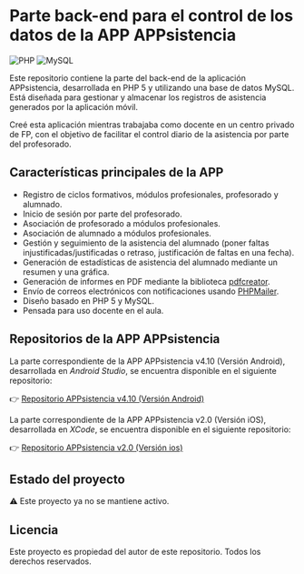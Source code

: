 # Parte back-end para el control de los datos de la APP APPsistencia

![PHP](https://img.shields.io/badge/Lenguaje-PHP%205-777bb4?logo=php)
![MySQL](https://img.shields.io/badge/Base%20de%20datos-MySQL-00758F?logo=mysql)

Este repositorio contiene la parte del back-end de la aplicación APPsistencia, desarrollada en PHP 5 y utilizando una base de datos MySQL. Está diseñada para gestionar y almacenar los registros de asistencia generados por la aplicación móvil.

Creé esta aplicación mientras trabajaba como docente en un centro privado de FP, con el objetivo de facilitar el control diario de la asistencia por parte del profesorado.

## Características principales de la APP

- Registro de ciclos formativos, módulos profesionales, profesorado y alumnado.
- Inicio de sesión por parte del profesorado.
- Asociación de profesorado a módulos profesionales.
- Asociación de alumnado a módulos profesionales.
- Gestión y seguimiento de la asistencia del alumnado (poner faltas injustificadas/justificadas o retraso, justificación de faltas en una fecha).
- Generación de estadísticas de asistencia del alumnado mediante un resumen y una gráfica.
- Generación de informes en PDF mediante la biblioteca [pdfcreator](https://github.com/heimrichhannot/pdf-creator).
- Envío de correos electrónicos con notificaciones usando [PHPMailer](https://github.com/PHPMailer/PHPMailer).
- Diseño basado en PHP 5 y MySQL.
- Pensada para uso docente en el aula.

## Repositorios de la APP APPsistencia

La parte correspondiente de la APP APPsistencia v4.10 (Versión Android), desarrollada en *Android Studio*, se encuentra disponible en el siguiente repositorio:

👉 [Repositorio APPsistencia v4.10 (Versión Android)](https://github.com/galleta/AsistenciaAlumnos)

La parte correspondiente de la APP APPsistencia v2.0 (Versión iOS), desarrollada en *XCode*, se encuentra disponible en el siguiente repositorio:

👉 [Repositorio APPsistencia v2.0 (Versión ios)](https://github.com/galleta/AsistenciaAlumnos-iOS)

## Estado del proyecto

⚠️ Este proyecto ya no se mantiene activo.

## Licencia

Este proyecto es propiedad del autor de este repositorio. Todos los derechos reservados.
